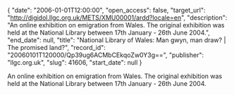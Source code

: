 {
  "date": "2006-01-01T12:00:00", 
  "open_access": false, 
  "target_url": "http://digidol.llgc.org.uk/METS/XMU00001/ardd?locale=en", 
  "description": "An online exhibition on emigration from Wales. The original exhibition was held at the National Library between 17th January - 26th June 2004.", 
  "end_date": null, 
  "title": "National Library of Wales: Man gwyn, man draw? | The promised land?", 
  "record_id": "20060101T120000/Qp39ug6ACMbCEkqoZw0Y3g==", 
  "publisher": "llgc.org.uk", 
  "slug": 41606, 
  "start_date": null
}

An online exhibition on emigration from Wales. The original exhibition was held at the National Library between 17th January - 26th June 2004.